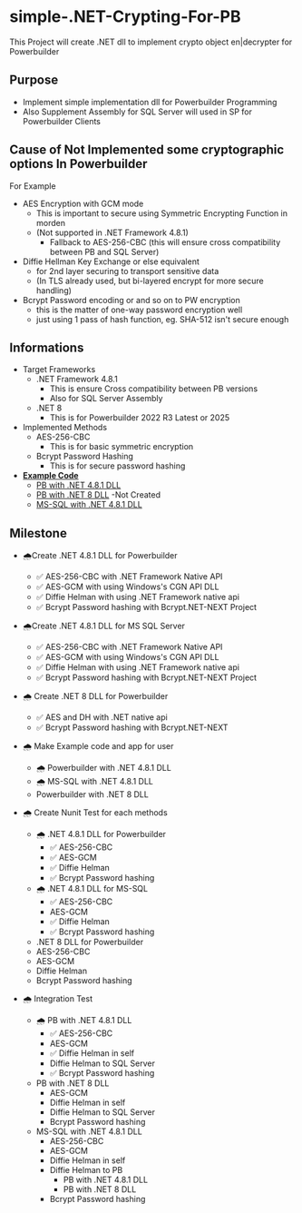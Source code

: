 # simple-.NET-Crypting-For-PB
This Project will create .NET dll to implement crypto object en|decrypter for Powerbuilder

## Purpose
- Implement simple implementation dll for Powerbuilder Programming
- Also Supplement Assembly for SQL Server will used in SP for Powerbuilder Clients

## Cause of Not Implemented some cryptographic options In Powerbuilder
For Example
- AES Encryption with GCM mode
  - This is important to secure using Symmetric Encrypting Function in morden
  - (Not supported in .NET Framework 4.8.1)
    - Fallback to AES-256-CBC (this will ensure cross compatibility between PB and SQL Server)
- Diffie Hellman Key Exchange or else equivalent
  - for 2nd layer securing to transport sensitive data 
  - (In TLS already used, but bi-layered encrypt for more secure handling)
- Bcrypt Password encoding or and so on to PW encryption
  - this is the matter of one-way password encryption well
  - just using 1 pass of hash function, eg. SHA-512 isn't secure enough

## Informations
- Target Frameworks
  - .NET Framework 4.8.1
    - This is ensure Cross compatibility between PB versions
    - Also for SQL Server Assembly
  - .NET 8
    - This is for Powerbuilder 2022 R3 Latest or 2025
- Implemented Methods
  - AES-256-CBC
    - This is for basic symmetric encryption
  - Bcrypt Password Hashing
    - This is for secure password hashing
- **[Example Code](https://github.com/yuseok-kim-edushare/simple-.net-Crypting-For-PowerBuilder/tree/main/Examples)**
  - [PB with .NET 4.8.1 DLL](https://github.com/yuseok-kim-edushare/simple-.net-Crypting-For-PowerBuilder/tree/main/Examples/Powerbuilder-Net%204.8)
  - [PB with .NET 8 DLL](https://github.com/yuseok-kim-edushare/simple-.net-Crypting-For-PowerBuilder/tree/main/Examples/Powerbuilder-Net%208) -Not Created
  - [MS-SQL with .NET 4.8.1 DLL](https://github.com/yuseok-kim-edushare/simple-.net-Crypting-For-PowerBuilder/tree/main/Examples/MS-SQL-Net%204.8)

  
## Milestone
- 🌧️Create .NET 4.8.1 DLL for Powerbuilder
  - ✅ AES-256-CBC with .NET Framework Native API
  - ✅ AES-GCM with using Windows's CGN API DLL
  - ✅ Diffie Helman with using .NET Framework native api
  - ✅ Bcrypt Password hashing with Bcrypt.NET-NEXT Project
- 🌧️Create .NET 4.8.1 DLL for MS SQL Server
  - ✅ AES-256-CBC with .NET Framework Native API
  - ✅ AES-GCM with using Windows's CGN API DLL
  - ✅ Diffie Helman with using .NET Framework native api
  - ✅ Bcrypt Password hashing with Bcrypt.NET-NEXT Project
- 🌧️ Create .NET 8 DLL for Powerbuilder
  - ✅ AES and DH with .NET native api
  - ✅ Bcrypt Password hashing with Bcrypt.NET-NEXT

- 🌧️ Make Example code and app for user
  - 🌧️ Powerbuilder with .NET 4.8.1 DLL
  - 🌧️ MS-SQL with .NET 4.8.1 DLL
  - Powerbuilder with .NET 8 DLL

- 🌧️ Create Nunit Test for each methods
  - 🌧️ .NET 4.8.1 DLL for Powerbuilder
    - ✅ AES-256-CBC
    - ✅ AES-GCM
    - ✅ Diffie Helman
    - ✅ Bcrypt Password hashing
  - 🌧️ .NET 4.8.1 DLL for MS-SQL
    - ✅ AES-256-CBC
    - AES-GCM
    - ✅ Diffie Helman
    - ✅ Bcrypt Password hashing
  -  .NET 8 DLL for Powerbuilder
    - AES-256-CBC
    - AES-GCM
    - Diffie Helman
    - Bcrypt Password hashing

- 🌧️ Integration Test
  - 🌧️ PB with .NET 4.8.1 DLL
    - ✅ AES-256-CBC
    - AES-GCM
    - ✅ Diffie Helman in self
    - Diffie Helman to SQL Server
    - ✅ Bcrypt Password hashing
  - PB with .NET 8 DLL
    - AES-GCM
    - Diffie Helman in self
    - Diffie Helman to SQL Server
    - Bcrypt Password hashing
  - MS-SQL with .NET 4.8.1 DLL
    - AES-256-CBC
    - AES-GCM
    - Diffie Helman in self
    - Diffie Helman to PB
      - PB with .NET 4.8.1 DLL
      - PB with .NET 8 DLL
    - Bcrypt Password hashing


